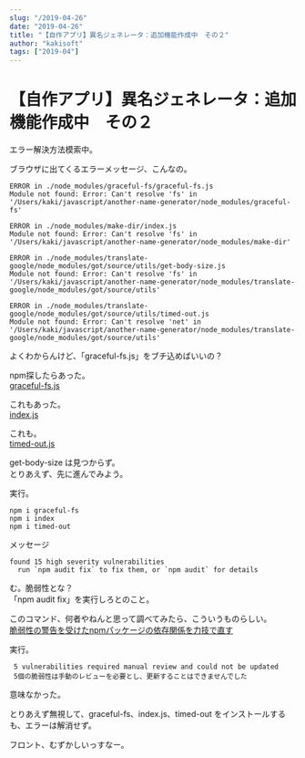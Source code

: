 ```yaml
---
slug: "/2019-04-26"
date: "2019-04-26"
title: "【自作アプリ】異名ジェネレータ：追加機能作成中　その２"
author: "kakisoft"
tags: ["2019-04"]
---
```

# 【自作アプリ】異名ジェネレータ：追加機能作成中　その２

エラー解決方法模索中。  

ブラウザに出てくるエラーメッセージ、こんなの。  

```
ERROR in ./node_modules/graceful-fs/graceful-fs.js
Module not found: Error: Can't resolve 'fs' in '/Users/kaki/javascript/another-name-generator/node_modules/graceful-fs'

ERROR in ./node_modules/make-dir/index.js
Module not found: Error: Can't resolve 'fs' in '/Users/kaki/javascript/another-name-generator/node_modules/make-dir'

ERROR in ./node_modules/translate-google/node_modules/got/source/utils/get-body-size.js
Module not found: Error: Can't resolve 'fs' in '/Users/kaki/javascript/another-name-generator/node_modules/translate-google/node_modules/got/source/utils'

ERROR in ./node_modules/translate-google/node_modules/got/source/utils/timed-out.js
Module not found: Error: Can't resolve 'net' in '/Users/kaki/javascript/another-name-generator/node_modules/translate-google/node_modules/got/source/utils'
```

よくわからんけど、「graceful-fs.js」をブチ込めばいいの？  

npm探したらあった。  
[graceful-fs.js](https://www.npmjs.com/package/graceful-fs)  

これもあった。  
[index.js](https://www.npmjs.com/package/index)  

これも。  
[timed-out.js](https://www.npmjs.com/package/timed-out)  

get-body-size は見つからず。  
とりあえず、先に進んでみよう。  

実行。
```
npm i graceful-fs
npm i index
npm i timed-out
```
メッセージ
```
found 15 high severity vulnerabilities
  run `npm audit fix` to fix them, or `npm audit` for details
```
む。脆弱性とな？  
「npm audit fix」を実行しろとのこと。  

このコマンド、何者やねんと思って調べてみたら、こういうものらしい。  
[脆弱性の警告を受けたnpmパッケージの依存関係を力技で直す](https://qiita.com/hibikikudo/items/0af352acac85fce28ec2)  

実行。
```
 5 vulnerabilities required manual review and could not be updated
 5個の脆弱性は手動のレビューを必要とし、更新することはできませんでした
```
意味なかった。  

とりあえず無視して、graceful-fs、index.js、timed-out をインストールするも、エラーは解消せず。  

フロント、むずかしいっすなー。  
